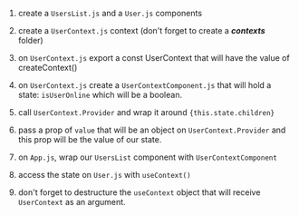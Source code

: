 1. create a `UsersList.js` and a `User.js` components

2. create a `UserContext.js` context (don't forget to create a ***contexts*** folder)

3. on `UserContext.js` export a const UserContext that will have the value of createContext()

4. on `UserContext.js` create a `UserContextComponent.js` that will hold a state: `isUserOnline` which will be a boolean.

5. call `UserContext.Provider` and wrap it around `{this.state.children}`

6. pass a prop of `value` that will be an object on `UserContext.Provider` and this prop will be the value of our state.

7. on `App.js`, wrap our `UsersList` component with `UserContextComponent`

8. access the state on `User.js` with `useContext()`

9. don't forget to destructure the `useContext` object that will receive `UserContext` as an argument.